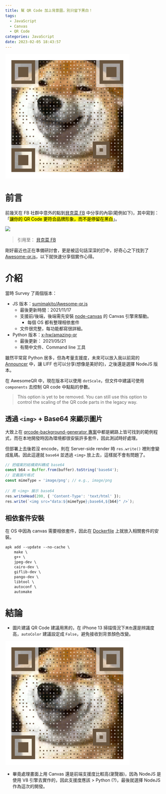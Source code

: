```yaml
---
title: 幫 QR Code 加上背景圖，別只留下黑白！
tags:
  - JavaScript
  - Canvas
  - QR Code
categories: JavaScript
date: 2023-02-05 18:43:57
---
```



![](https://github.com/louis70109/qrcode-background-generator/raw/main/qrcode.png?raw=true)

# 前言

前幾天在 FB 社群中意外的點到[貝克菜 FB](https://www.facebook.com/tony.tsai/posts/pfbid063T7uwSme1k8dqqoDC2Q5RsJT9JVBBHB2n3bQiVo6LFZjPg39f8G3YSA1S7mBQQml?comment_id=1414642782639170&notif_id=1675426505084880&notif_t=feedback_reaction_generic&ref=notif) 中分享的內容(範例如下)，其中寫到：「<mark>讓你的 QR Code 更符合品牌形象，而不是停留在黑白</mark>」。

<!-- more -->

![](https://scontent.frmq2-1.fna.fbcdn.net/v/t39.30808-6/328689276_1224285545106496_5760418307112715847_n.jpg?_nc_cat=110&ccb=1-7&_nc_sid=730e14&_nc_ohc=eFqj_2RKTwkAX99JEtM&_nc_ht=scontent.frmq2-1.fna&oh=00_AfBbEk1FeFkUNjxA2JlYyLLl-_G9TcCBSLixwAy9SFuWHw&oe=63E4F33A)

> 引用至： [貝克菜 FB](https://www.facebook.com/tony.tsai/posts/pfbid063T7uwSme1k8dqqoDC2Q5RsJT9JVBBHB2n3bQiVo6LFZjPg39f8G3YSA1S7mBQQml?comment_id=1414642782639170&notif_id=1675426505084880&notif_t=feedback_reaction_generic&ref=notif)

剛好最近也正在準備研討會，更是被這句話深深的打中，好奇心之下找到了[Awesome-qr.js](https://github.com/SumiMakito/Awesome-qr.js/blob/master/README.md)，以下就快速分享個實作心得。


# 介紹

當時 Survey 了兩個版本：

- JS 版本：[sumimakito/Awesome-qr.js](<(https://github.com/SumiMakito/Awesome-qr.js/blob/master/README.md)>)
  - 最後更新時間：2021/11/17
  - 支援前/後端，後端需先安裝 [node-canvas](https://github.com/Automattic/node-canvas#installation) 的 Canvas 引擎來驅動。
    - 每個 OS 都有整理相依套件
  - 文件很完整，每功能都寫很詳細。
- Python 版本：[x-hw/amazing-qr](https://github.com/x-hw/amazing-qr)
  - 最後更新： 2021/05/21
  - 有簡中文件、Command line 工具

雖然平常寫 Python 居多，但為考量支援度，未來可以放入我以前寫的 [Announcer](https://github.com/louis70109/Announcer) 中，讓 LIFF 也可以分享(想像是美好的)，之後還是選擇 NodeJS 版本。

在 AwesomeQR 中，現在版本可以使用 `dotScale`，但文件中建議可使用 `components` 去控制 QR code 中點點的參數。

> This option is yet to be removed. You can still use this option to control the scaling of the QR code parts in the legacy way.

## 透過 `<img>` + Base64 來顯示圖片

大致上在 [qrcode-background-generator 專案](https://github.com/louis70109/qrcode-background-generator)中都是網路上皆可找到的範例程式，而在本地開發時因為環境都很安裝許多套件，因此測試時好處理。

但部署上去後若沒 encode，則在 Server-side render 時 `res.write()` 裡則會變成亂碼。因此這邊就 `base64` 並透過 `<img>` 放上去，這樣就不會有問題了。

```javascript
// 把檔案的結構資料轉成 base64
const b64 = Buffer.from(buffer).toString('base64');
// 定義圖片格式
const mimeType = 'image/png'; // e.g., image/png

// 用 <img> 展示 base64
res.writeHead(200, { 'Content-Type': 'text/html' });
res.write(`<img src="data:${mimeType};base64,${b64}" />`);
```

## 相依套件安裝

在 OS 中因為 canvas 需要相依套件，因此在 [Dockerfile](https://github.com/louis70109/qrcode-background-generator/blob/main/Dockerfile) 上就放入相關套件的安裝。

```
apk add --update --no-cache \
    make \
    g++ \
    jpeg-dev \
    cairo-dev \
    giflib-dev \
    pango-dev \
    libtool \
    autoconf \
    automake
```

# 結論

- 圖片建議 QR Code 建議用黑的，在 iPhone 13 掃描情況下`黑色`還是辨識度高，`autoColor` 建議設定成 `False`，避免接收到背景顏色改變。

![](https://github.com/louis70109/qrcode-background-generator/raw/main/qrcode.png?raw=true)

- 畢竟處理畫面上用 Canvas 還是前端支援度比較高(瀏覽器)，因為 NodeJS 是使用 V8 引擎去實作的，因此支援度應該 > Python (?)，最後就選擇 NodeJS 作為這次的開發。

